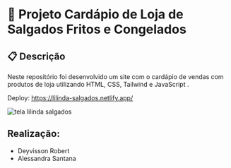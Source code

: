 <h1>📱  Projeto Cardápio de Loja de Salgados Fritos e Congelados  </h1>


## 📋 Descrição

Neste repositório  foi desenvolvido um site com o cardápio de vendas com produtos de loja utilizando  HTML, CSS, Tailwind e JavaScript . 

Deploy: https://lilinda-salgados.netlify.app/


  
![tela lilinda salgados](https://github.com/user-attachments/assets/b7cb754a-148a-4a6b-bf76-7a2c3ffcb5ff)

##  Realização:

- Deyvisson Robert <br>
- Alessandra Santana

